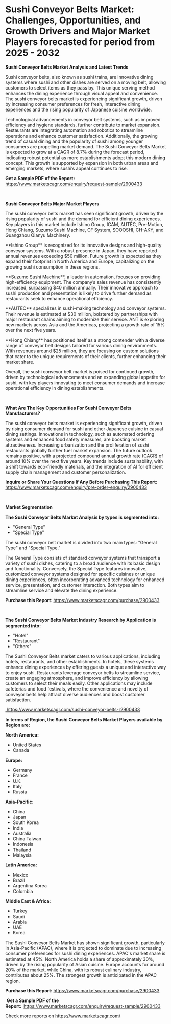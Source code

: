 <p><h1>Sushi Conveyor Belts Market: Challenges, Opportunities, and Growth Drivers and Major Market Players forecasted for period from 2025 - 2032</h1></p><p><strong>Sushi Conveyor Belts Market Analysis and Latest Trends</strong></p>
<p><p>Sushi conveyor belts, also known as sushi trains, are innovative dining systems where sushi and other dishes are served on a moving belt, allowing customers to select items as they pass by. This unique serving method enhances the dining experience through visual appeal and convenience. The sushi conveyor belts market is experiencing significant growth, driven by increasing consumer preferences for fresh, interactive dining experiences and the rising popularity of Japanese cuisine worldwide. </p><p>Technological advancements in conveyor belt systems, such as improved efficiency and hygiene standards, further contribute to market expansion. Restaurants are integrating automation and robotics to streamline operations and enhance customer satisfaction. Additionally, the growing trend of casual dining and the popularity of sushi among younger consumers are propelling market demand. The Sushi Conveyor Belts Market is expected to grow at a CAGR of 8.7% during the forecast period, indicating robust potential as more establishments adopt this modern dining concept. This growth is supported by expansion in both urban areas and emerging markets, where sushi’s appeal continues to rise.</p></p>
<p><strong>Get a Sample PDF of the Report:&nbsp;</strong> <a href="https://www.marketscagr.com/enquiry/request-sample/2900433?utm_campaign=2924&utm_medium=2&utm_source=Github&utm_content=ia&utm_term=16032025&utm_id=sushi-conveyor-belts">https://www.marketscagr.com/enquiry/request-sample/2900433</a></p>
<p>&nbsp;</p>
<p><strong>Sushi Conveyor Belts Major Market Players</strong></p>
<p><p>The sushi conveyor belts market has seen significant growth, driven by the rising popularity of sushi and the demand for efficient dining experiences. Key players in this market include Ishino Group, ICAM, AUTEC, Pre-Motion, Hong Chiang, Suzumo Sushi Machine, CF System, SOOOSHI, CH-AKY, and Guangzhou Qianyu Machinery.</p><p>**Ishino Group** is recognized for its innovative designs and high-quality conveyor systems. With a robust presence in Japan, they have reported annual revenues exceeding $50 million. Future growth is expected as they expand their footprint in North America and Europe, capitalizing on the growing sushi consumption in these regions.</p><p>**Suzumo Sushi Machine**, a leader in automation, focuses on providing high-efficiency equipment. The company’s sales revenue has consistently increased, surpassing $40 million annually. Their innovative approach to sushi production and presentation is likely to drive further demand as restaurants seek to enhance operational efficiency.</p><p>**AUTEC** specializes in sushi-making technology and conveyor systems. Their revenue is estimated at $30 million, bolstered by partnerships with major restaurant chains aiming to modernize their service. ANT is exploring new markets across Asia and the Americas, projecting a growth rate of 15% over the next five years.</p><p>**Hong Chiang** has positioned itself as a strong contender with a diverse range of conveyor belt designs tailored for various dining environments. With revenues around $25 million, they are focusing on custom solutions that cater to the unique requirements of their clients, further enhancing their market share.</p><p>Overall, the sushi conveyor belt market is poised for continued growth, driven by technological advancements and an expanding global appetite for sushi, with key players innovating to meet consumer demands and increase operational efficiency in dining establishments.</p></p>
<p>&nbsp;</p>
<p><strong>What Are The Key Opportunities For Sushi Conveyor Belts Manufacturers?</strong></p>
<p><p>The sushi conveyor belts market is experiencing significant growth, driven by rising consumer demand for sushi and other Japanese cuisine in casual dining settings. Innovations in technology, such as automated ordering systems and enhanced food safety measures, are boosting market attractiveness. Increasing urbanization and the proliferation of sushi restaurants globally further fuel market expansion. The future outlook remains positive, with a projected compound annual growth rate (CAGR) of around 10% over the next five years. Key trends include sustainability, with a shift towards eco-friendly materials, and the integration of AI for efficient supply chain management and customer personalization.</p></p>
<p><strong>Inquire or Share Your Questions If Any Before Purchasing This Report:</strong> <a href="https://www.marketscagr.com/enquiry/pre-order-enquiry/2900433?utm_campaign=2924&utm_medium=2&utm_source=Github&utm_content=ia&utm_term=16032025&utm_id=sushi-conveyor-belts">https://www.marketscagr.com/enquiry/pre-order-enquiry/2900433</a></p>
<p>&nbsp;</p>
<p><strong>Market Segmentation</strong></p>
<p><strong>The Sushi Conveyor Belts Market Analysis by types is segmented into:</strong></p>
<p><ul><li>"General Type"</li><li>"Special Type"</li></ul></p>
<p><p>The sushi conveyor belt market is divided into two main types: "General Type" and "Special Type." </p><p>The General Type consists of standard conveyor systems that transport a variety of sushi dishes, catering to a broad audience with its basic design and functionality. Conversely, the Special Type features innovative, customized conveyor systems designed for specific cuisines or unique dining experiences, often incorporating advanced technology for enhanced service, presentation, and customer interaction. Both types aim to streamline service and elevate the dining experience.</p></p>
<p><strong>Purchase this Report:&nbsp;</strong><a href="https://www.marketscagr.com/purchase/2900433?utm_campaign=2924&utm_medium=2&utm_source=Github&utm_content=ia&utm_term=16032025&utm_id=sushi-conveyor-belts">https://www.marketscagr.com/purchase/2900433</a></p>
<p>&nbsp;</p>
<p><strong>The Sushi Conveyor Belts Market Industry Research by Application is segmented into:</strong></p>
<p><ul><li>"Hotel"</li><li>"Restaurant"</li><li>"Others"</li></ul></p>
<p><p>The Sushi Conveyor Belts market caters to various applications, including hotels, restaurants, and other establishments. In hotels, these systems enhance dining experiences by offering guests a unique and interactive way to enjoy sushi. Restaurants leverage conveyor belts to streamline service, create an engaging atmosphere, and improve efficiency by allowing customers to select their meals easily. Other applications may include cafeterias and food festivals, where the convenience and novelty of conveyor belts help attract diverse audiences and boost customer satisfaction.</p></p>
<p><a href="https://www.marketscagr.com/sushi-conveyor-belts-r2900433?utm_campaign=2924&utm_medium=2&utm_source=Github&utm_content=ia&utm_term=16032025&utm_id=sushi-conveyor-belts">&nbsp;https://www.marketscagr.com/sushi-conveyor-belts-r2900433</a></p>
<p><strong>In terms of Region, the Sushi Conveyor Belts Market Players available by Region are:</strong></p>
<p>
    <p> <strong> North America: </strong>
        <ul>
            <li>United States</li>
            <li>Canada</li>
        </ul>
        </p> 
    <p> <strong> Europe: </strong>
        <ul>
            <li>Germany</li>
            <li>France</li>
            <li>U.K.</li>
            <li>Italy</li>
            <li>Russia</li>
        </ul>
        </p> 
    <p> <strong> Asia-Pacific: </strong>
        <ul>
            <li>China</li>
            <li>Japan</li>
            <li>South Korea</li>
            <li>India</li>
            <li>Australia</li>
            <li>China Taiwan</li>
            <li>Indonesia</li>
            <li>Thailand</li>
            <li>Malaysia</li>
        </ul>
        </p> 
    <p> <strong> Latin America: </strong>
        <ul>
            <li>Mexico</li>
            <li>Brazil</li>
            <li>Argentina Korea</li>
            <li>Colombia</li>
        </ul>
        </p> 
    <p> <strong> Middle East & Africa: </strong>
        <ul>
            <li>Turkey</li>
            <li>Saudi</li>
            <li>Arabia</li>
            <li>UAE</li>
            <li>Korea</li>
        </ul>
    </p>
    </p>
<p><p>The Sushi Conveyor Belts Market has shown significant growth, particularly in Asia-Pacific (APAC), where it is projected to dominate due to increasing consumer preferences for sushi dining experiences. APAC's market share is estimated at 45%. North America holds a share of approximately 30%, driven by the rising popularity of Asian cuisine. Europe accounts for around 20% of the market, while China, with its robust culinary industry, contributes about 25%. The strongest growth is anticipated in the APAC region.</p></p>
<p><strong>Purchase this Report: </strong><a href="https://www.marketscagr.com/purchase/2900433?utm_campaign=2924&utm_medium=2&utm_source=Github&utm_content=ia&utm_term=16032025&utm_id=sushi-conveyor-belts">https://www.marketscagr.com/purchase/2900433</a></p>
<p>&nbsp;<strong>Get a Sample PDF of the Report:&nbsp;&nbsp;</strong><a href="https://www.marketscagr.com/enquiry/request-sample/2900433?utm_campaign=2924&utm_medium=2&utm_source=Github&utm_content=ia&utm_term=16032025&utm_id=sushi-conveyor-belts">https://www.marketscagr.com/enquiry/request-sample/2900433</a></p>
<p><strong></strong></p>
<p>Check more reports on <a href="https://www.marketscagr.com/?utm_campaign=2924&utm_medium=2&utm_source=Github&utm_content=ia&utm_term=16032025&utm_id=sushi-conveyor-belts">https://www.marketscagr.com/</a></p>